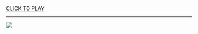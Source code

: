 
<a href="https://premium76.site?title=opposite_day_cool_math_games_loading_screen&ref=12M">CLICK TO PLAY</a></h3>
<hr>

<a href="https://premium76.site?title=opposite_day_cool_math_games_loading_screen&ref=12M"><img src="https://clearcache.store/games.png"></a>


